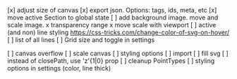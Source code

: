 [x] adjust size of canvas
[x] export json. Options: tags, ids, meta, etc
[x] move active Section to global state
[ ] add background image. move and scale image.
  x transparency range
  x move
  scale with viewport
[ ] active (and non) line styling https://css-tricks.com/change-color-of-svg-on-hover/
[ ] list of all lines
[ ] Grid size and toggle in settings


[ ] canvas overflow
[ ] scale canvas
[ ] styling options
[ ] import
[ ] fill svg
[ ] instead of closePath, use 'z'{1|0} prop
[ ] cleanup PointTypes
[ ] styling options in settings (color, line thick)
